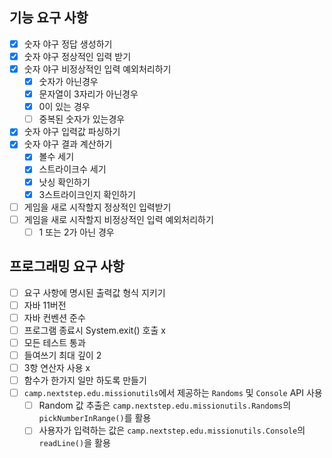 ## 기능 요구 사항

- [x] 숫자 야구 정답 생성하기
- [x] 숫자 야구 정상적인 입력 받기
- [x] 숫자 야구 비정상적인 입력 예외처리하기
    - [x] 숫자가 아닌경우
    - [x] 문자열이 3자리가 아닌경우
    - [x] 0이 있는 경우
    - [ ] 중복된 숫자가 있는경우
- [x] 숫자 야구 입력값 파싱하기
- [x] 숫자 야구 결과 계산하기
    - [x] 볼수 세기
    - [x] 스트라이크수 세기
    - [x] 낫싱 확인하기
    - [x] 3스트라이크인지 확인하기
- [ ] 게임을 새로 시작할지 정상적인 입력받기
- [ ] 게임을 새로 시작할지 비정상적인 입력 예외처리하기
    - [ ] 1 또는 2가 아닌 경우

## 프로그래밍 요구 사항

- [ ] 요구 사항에 명시된 출력값 형식 지키기
- [ ] 자바 11버전
- [ ] 자바 컨벤션 준수
- [ ] 프로그램 종료시 System.exit() 호출 x
- [ ] 모든 테스트 통과
- [ ] 들여쓰기 최대 깊이 2
- [ ] 3항 연산자 사용 x
- [ ] 함수가 한가지 일만 하도록 만들기
- [ ] `camp.nextstep.edu.missionutils`에서 제공하는 `Randoms` 및 `Console` API 사용
    - [ ] Random 값 추출은 `camp.nextstep.edu.missionutils.Randoms`의 `pickNumberInRange()`를 활용
    - [ ] 사용자가 입력하는 값은 `camp.nextstep.edu.missionutils.Console`의 `readLine()`을 활용